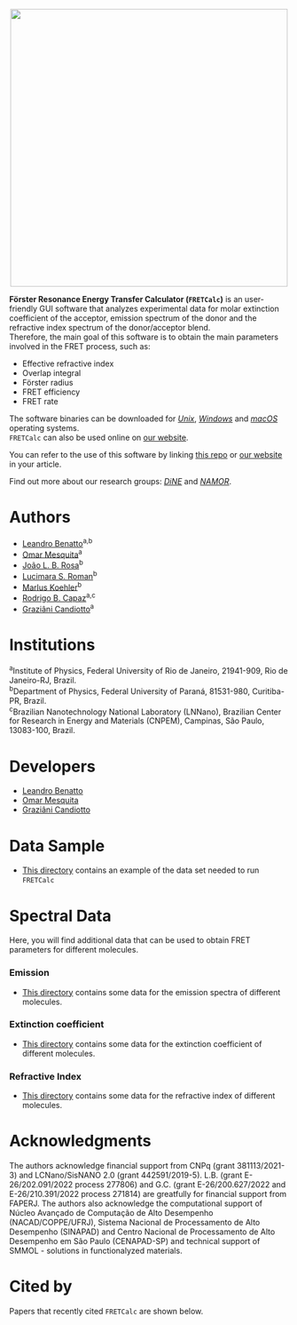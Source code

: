 <p align="center">  
  <img width="500em" src="https://user-images.githubusercontent.com/34662089/206607182-9c6ad11d-afc4-41a7-845e-1d986b07baf8.png" />
</p>


**Förster Resonance Energy Transfer Calculator (`FRETCalc`)** is an user-friendly GUI software that analyzes experimental data for molar extinction coefficient of the acceptor, emission spectrum of the donor and the refractive index spectrum of the donor/acceptor blend.<br> 
Therefore, the main goal of this software is to obtain the main parameters involved in the FRET process, such as: 

- Effective refractive index 
- Overlap integral 
- Förster radius 
- FRET efficiency 
- FRET rate

The software binaries can be downloaded for [*Unix*](https://github.com/FRETCalc/FRETCalc/releases/tag/FRETCalc-Unix-1.0-alpha), [*Windows*](https://github.com/FRETCalc/FRETCalc/releases/tag/FRETCalc-Windows-v1.0-alpha) and [*macOS*](https://github.com/FRETCalc/FRETCalc/releases/tag/FRET-Calc-macOS-v1.0-alpha) operating systems.<br> `FRETCalc` can also be used online on [our website](https://nanocalc.org/fret).

You can refer to the use of this software by linking [this repo](https://github.com/FRETCalc/FRETCalc) or [our website](https://nanocalc.org)
in your article.

Find out more about our research groups: [*DiNE*](https://dineufpr.wixsite.com/dineufpr) and [*NAMOR*](http://sites.if.ufrj.br/namor/).

# Authors
* [Leandro Benatto](https://orcid.org/0000-0001-9976-3574)<sup>a,b</sup>
* [Omar Mesquita](https://orcid.org/0000-0002-6656-5683)<sup>a</sup>
* [João L. B. Rosa](https://orcid.org/0000-0003-4401-030X)<sup>b</sup>
* [Lucimara S. Roman](https://orcid.org/0000-0001-6567-5920)<sup>b</sup>
* [Marlus Koehler](https://orcid.org/0000-0001-9935-5060)<sup>b</sup>
* [Rodrigo B. Capaz](https://orcid.org/0000-0001-5770-5026)<sup>a,c</sup>
* [Graziâni Candiotto](https://orcid.org/0000-0001-6755-660X)<sup>a</sup>

# Institutions
<sup>a</sup>Institute of  Physics, Federal University of Rio de Janeiro, 21941-909, Rio de Janeiro-RJ, Brazil.<br>
<sup>b</sup>Department of Physics, Federal University of Paraná, 81531-980, Curitiba-PR, Brazil.<br>
<sup>c</sup>Brazilian Nanotechnology National Laboratory (LNNano), Brazilian Center for Research in Energy and Materials (CNPEM), Campinas, São Paulo, 13083-100, Brazil.<br/>

# Developers
* [Leandro Benatto](https://github.com/LeandroBenatto)
* [Omar Mesquita](https://github.com/OmarMesqq)
* [Graziâni Candiotto](https://github.com/gcandiotto)

# Data Sample
* [This directory](https://github.com/FRETCalc/FRETCalc/tree/main/data-sample) contains an example of the data set needed to run `FRETCalc`


# Spectral Data
Here, you will find additional data that can be used to obtain FRET parameters for different molecules.

### Emission
* [This directory](https://github.com/FRETCalc/FRETCalc/tree/main/spectral-data/Emission) contains some data for the emission spectra of different molecules.

### Extinction coefficient
* [This directory](https://github.com/FRETCalc/FRETCalc/tree/main/spectral-data/Extinction%20coefficient) contains some data for the extinction coefficient of different molecules.

### Refractive Index
* [This directory](https://github.com/FRETCalc/FRETCalc/tree/main/spectral-data/Refractive%20Index) contains some data for the refractive index of different molecules.

# Acknowledgments
The authors acknowledge financial support from CNPq (grant 381113/2021-3) and LCNano/SisNANO 2.0 (grant 442591/2019-5). L.B. (grant E-26/202.091/2022 process 277806)  and G.C. (grant E-26/200.627/2022 and E-26/210.391/2022 process 271814) are greatfully for financial support from FAPERJ. The authors also acknowledge the computational support of Núcleo Avançado de Computação de Alto Desempenho (NACAD/COPPE/UFRJ), Sistema Nacional de Processamento de Alto Desempenho (SINAPAD) and Centro Nacional de Processamento de Alto Desempenho em São Paulo (CENAPAD-SP) and technical support of SMMOL - solutions in functionalyzed materials.

# Cited by

Papers that recently cited `FRETCalc` are shown below.
<!-- [![DOI:<your number>](http://img.shields.io/badge/DOI-<your number>-<colour hexcode>.svg)](<doi link>) -->
<!-- exemplo [![DOI:10.1101/2021.01.08.425840](http://img.shields.io/badge/DOI-10.1101/2021.01.08.425840-B31B1B.svg)](https://doi.org/10.1101/2021.01.08.425840) -->
